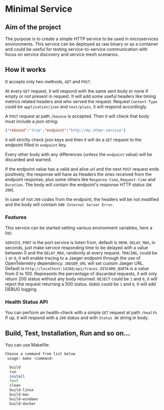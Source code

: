 Minimal Service
=======

## Aim of the project

The purpose is to create a simple HTTP service to be used in microservices environments.
This service can be deployed as raw binary or as a container and could be useful for testing service-to-service communication with focus on service discovery and service mesh scenarios.

## How it works

It accepts only two methods, `GET` and `POST`.

At every `GET` request, it will respond with the same sent body or none if empty or not present in request. It will add some useful headers like timing metrics related headers and who served the request.
Request `Content-Type` could be `application/json` and `text/plain`, it will respond accordingly.

A `POST` request at path `/bounce` is accepted. Then it will check that body must include a json string:

```json
{"rebound":"true","endpoint":"http://my.other.service"}
```

it will strictly check json keys and then it will do a `GET` request to the endpoint filled in `endpoint` key.

Every other body with any differences (unless the `endpoint` value) will be discarded and warned.

If the endpoint value has a valid and alive url and the next `POST` request ends positively, the response will have as Headers the ones received from the endpoint response, plus some others like `Response-time`, `Request-time` and `Duration`. 
The body will contain the endpoint's response HTTP status (`OK 200`).

In case of not `200` codes from the endpoint, the headers will be not modified and the body will cointain `500 Internal Server Error`.

### Features

This service can be started setting various environment variables, here a list:

`SERVICE_PORT` is the port service is listen from, default is `9090`.
`DELAY_MAX`, in seconds, just make service responding time to be delayed with a value between 0 and the `DELAY_MAX`, randomly at every request.
`TRACING`, could be `1` or `0`, it will enable tracing to a Jaeger endpoint through the use of OpenTelemetry dependency.
`JAEGER_URL` will set custom Jaeger URL. Default is `http://localhost:14268/api/traces`.
`DISCARD_QUOTA` is a value from 0 to 100. Represents the percentage of discarded requests, it will only return 200 status without any body returned.
`REJECT` could be `1` and `0`, it will reject the request returning a 500 status.
`DEBUG` could be `1` and `0`, it will add DEBUG logging.

### Health Status API

You can perform an health-check with a simple `GET` request at path `/health`.
If up, it will respond with a `200` status and with `Status OK` string in body.

## Build, Test, Installation, Run and so on...

You can use Makefile:

```bash
Choose a command from list below
 usage: make <command>

  build
  run
  install
  test
  clean
  build-linux
  build-mac
  build-windows
  build-docker
```


